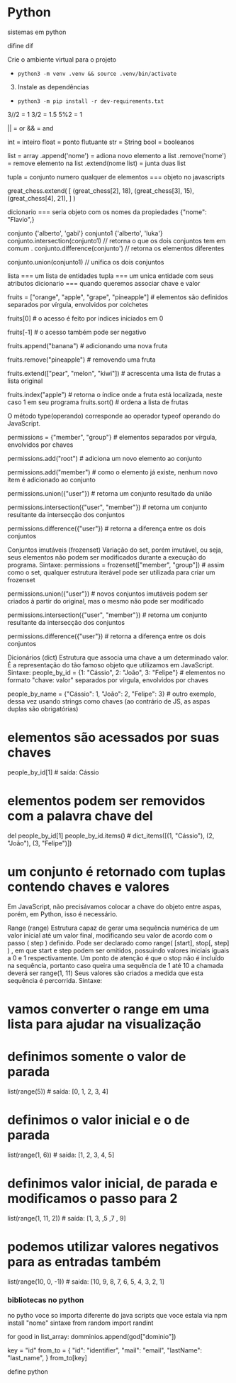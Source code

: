 # Python
sistemas em python

difine
dif

 Crie o ambiente virtual para o projeto

- `python3 -m venv .venv && source .venv/bin/activate`

3. Instale as dependências

- `python3 -m pip install -r dev-requirements.txt`

3//2 = 1
3/2 = 1.5
5%2 = 1

|| = or
&& = and

int = inteiro
float =  ponto flutuante
str = String
bool = booleanos

list = array
.append('nome') = adiona novo elemento a list
.remove('nome') = remove elemento na list
.extend(nome list) = junta duas list

tupla = conjunto numero qualquer de elementos   === objeto no javascripts

great_chess.extend(
    [
        (great_chess[2], 18),
        (great_chess[3], 15),
        (great_chess[4], 21),
    ]
)

dicionario === seria objeto com os nomes da propiedades
{"nome": "Flavio",}

conjunto {'alberto', 'gabi'}
conjunto1 {'alberto', 'luka'}
conjunto.intersection(conjunto1)
// retorna o que os dois conjuntos tem em comum .
conjunto.difference(conjunto')
// retorna os elementos diferentes

conjunto.union(conjunto1)
// unifica os dois conjuntos

lista === um lista de entidades
tupla === um unica entidade com seus atributos
dicionario === quando queremos associar chave e valor

fruits = ["orange", "apple", "grape", "pineapple"]  # elementos são definidos separados por vírgula, envolvidos por colchetes

fruits[0]  # o acesso é feito por indices iniciados em 0

fruits[-1]  # o acesso também pode ser negativo

fruits.append("banana")  # adicionando uma nova fruta

fruits.remove("pineapple")  # removendo uma fruta

fruits.extend(["pear", "melon", "kiwi"])  # acrescenta uma lista de frutas a lista original

fruits.index("apple")  # retorna o índice onde a fruta está localizada, neste caso 1
 em seu programa
fruits.sort()  # ordena a lista de frutas

 O método type(operando) corresponde ao operador typeof operando do JavaScript.

 permissions = {"member", "group"}  # elementos separados por vírgula, envolvidos por chaves

permissions.add("root")  # adiciona um novo elemento ao conjunto

permissions.add("member")  # como o elemento já existe, nenhum novo item é adicionado ao conjunto

permissions.union({"user"})  # retorna um conjunto resultado da união

permissions.intersection({"user", "member"})  # retorna um conjunto resultante da intersecção dos conjuntos

permissions.difference({"user"})  # retorna a diferença entre os dois conjuntos

Conjuntos imutáveis (frozenset)
Variação do set, porém imutável, ou seja, seus elementos não podem ser modificados durante a execução do programa.
Sintaxe:
permissions = frozenset(["member", "group"])  # assim como o set, qualquer estrutura iterável pode ser utilizada para criar um frozenset

permissions.union({"user"})  # novos conjuntos imutáveis podem ser criados à partir do original, mas o mesmo não pode ser modificado

permissions.intersection({"user", "member"})  # retorna um conjunto resultante da intersecção dos conjuntos

permissions.difference({"user"})  # retorna a diferença entre os dois conjuntos

Dicionários (dict)
Estrutura que associa uma chave a um determinado valor. É a representação do tão famoso objeto que utilizamos em JavaScript.
Sintaxe:
people_by_id = {1: "Cássio", 2: "João", 3: "Felipe"}  # elementos no formato "chave: valor" separados por vírgula, envolvidos por chaves

people_by_name = {"Cássio": 1, "João": 2, "Felipe": 3}  # outro exemplo, dessa vez usando strings como chaves (ao contrário de JS, as aspas duplas são obrigatórias)

# elementos são acessados por suas chaves
people_by_id[1]  # saída: Cássio

# elementos podem ser removidos com a palavra chave del
del people_by_id[1]
people_by_id.items()  # dict_items([(1, "Cássio"), (2, "João"), (3, "Felipe")])
# um conjunto é retornado com tuplas contendo chaves e valores
Em JavaScript, não precisávamos colocar a chave do objeto entre aspas, porém, em Python, isso é necessário.

Range (range)
Estrutura capaz de gerar uma sequência numérica de um valor inicial até um valor final, modificando seu valor de acordo com o passo ( step ) definido. Pode ser declarado como range( [start], stop[, step] ) , em que start e step podem ser omitidos, possuindo valores iniciais iguais a 0 e 1 respectivamente.
Um ponto de atenção é que o stop não é incluído na sequência, portanto caso queira uma sequência de 1 até 10 a chamada deverá ser range(1, 11)
Seus valores são criados a medida que esta sequência é percorrida.
Sintaxe:

# vamos converter o range em uma lista para ajudar na visualização

# definimos somente o valor de parada
list(range(5))  # saída: [0, 1, 2, 3, 4]

# definimos o valor inicial e o de parada
list(range(1, 6))  # saída: [1, 2, 3, 4, 5]

# definimos valor inicial, de parada e modificamos o passo para 2
list(range(1, 11, 2))  # saída: [1, 3, ,5 ,7 , 9]

# podemos utilizar valores negativos para as entradas também
list(range(10, 0, -1))  # saída: [10, 9, 8, 7, 6, 5, 4, 3, 2, 1]

### bibliotecas no python
no pytho voce so importa  diferente do java scripts que voce estala via npm install "nome"
sintaxe
from random import randint

for good in list_array:
    domminios.append(god["dominio"])

key = "id"
from_to = {
    "id": "identifier",
    "mail": "email",
    "lastName": "last_name",
}
from_to[key]



 define python